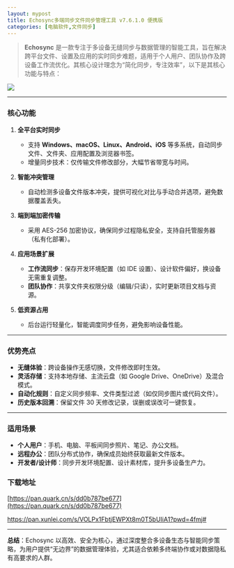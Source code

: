 ```yaml
---
layout: mypost
title: Echosync多端同步文件同步管理工具 v7.6.1.0 便携版
categories: [电脑软件,文件同步]
---
```


> **Echosync** 是一款专注于多设备无缝同步与数据管理的智能工具，旨在解决跨平台文件、设置及应用的实时同步难题，适用于个人用户、团队协作及跨设备工作流优化。其核心设计理念为“简化同步，专注效率”，以下是其核心功能与特点：


![](https://gcore.jsdelivr.net/gh/jikcc/jikcc.github.io/IMG/20250316015531086.png)

---

### **核心功能**  
1. **全平台实时同步**  
   - 支持 **Windows、macOS、Linux、Android、iOS** 等多系统，自动同步文件、文件夹、应用配置及浏览器书签。  
   - 增量同步技术：仅传输文件修改部分，大幅节省带宽与时间。  

2. **智能冲突管理**  
   - 自动检测多设备文件版本冲突，提供可视化对比与手动合并选项，避免数据覆盖丢失。  

3. **端到端加密传输**  
   - 采用 AES-256 加密协议，确保同步过程隐私安全，支持自托管服务器（私有化部署）。  

4. **应用场景扩展**  
   - **工作流同步**：保存开发环境配置（如 IDE 设置）、设计软件偏好，换设备无需重复调整。  
   - **团队协作**：共享文件夹权限分级（编辑/只读），实时更新项目文档与资源。  

5. **低资源占用**  
   - 后台运行轻量化，智能调度同步任务，避免影响设备性能。  

---

### **优势亮点**  
- **无缝体验**：跨设备操作无感切换，文件修改即时生效。  
- **灵活存储**：支持本地存储、主流云盘（如 Google Drive、OneDrive）及混合模式。  
- **自动化规则**：自定义同步频率、文件类型过滤（如仅同步图片或代码文件）。  
- **历史版本回溯**：保留文件 30 天修改记录，误删或误改可一键恢复。  

---

### **适用场景**  
- **个人用户**：手机、电脑、平板间同步照片、笔记、办公文档。  
- **远程办公**：团队分布式协作，确保成员始终获取最新文件版本。  
- **开发者/设计师**：同步开发环境配置、设计素材库，提升多设备生产力。 
 
### **下载地址** 
[https://pan.quark.cn/s/dd0b787be677](https://pan.quark.cn/s/dd0b787be677)

[https://pan.xunlei.com/s/VOLPx1FbtjEWPXt8m0T5bUIiA1?pwd=4fmj# ](https://pan.xunlei.com/s/VOLPx1FbtjEWPXt8m0T5bUIiA1?pwd=4fmj#)

---

**总结**：Echosync 以高效、安全为核心，通过深度整合多设备生态与智能同步策略，为用户提供“无边界”的数据管理体验，尤其适合依赖多终端协作或对数据隐私有高要求的人群。
